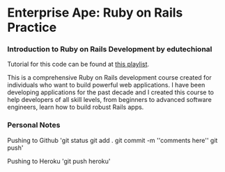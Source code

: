 Enterprise Ape: Ruby on Rails Practice
========================================

### Introduction to Ruby on Rails Development by edutechional

Tutorial for this code can be found at [this playlist](https://www.youtube.com/playlist?list=PLgYiyoyNPrv-j6vFyXP8mgRyvpRqFkjb8).

This is a comprehensive Ruby on Rails development course created for individuals who want to build powerful web applications. I have been developing applications for the past decade and I created this course to help developers of all skill levels, from beginners to advanced software engineers, learn how to build robust Rails apps.

### Personal Notes

Pushing to Github
'git status
git add .
git commit -m ''comments here''
git push'

Pushing to Heroku
'git push heroku'